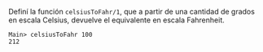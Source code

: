 Definí la función ```celsiusToFahr/1```, que a partir de una cantidad de grados en escala Celsius, devuelve el equivalente en escala Fahrenheit.

```
Main> celsiusToFahr 100
212
```

